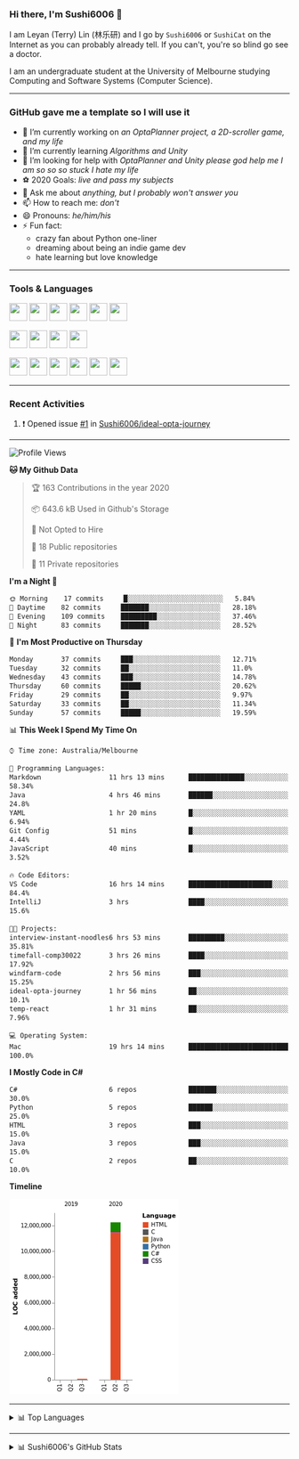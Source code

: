 ### Hi there, I'm Sushi6006 👋

<!--**Sushi6006/Sushi6006** is a ✨ _special_ ✨ repository because its `README.md` (this file) appears on your GitHub profile.-->

I am Leyan (Terry) Lin (林乐研) and I go by `Sushi6006` or `SushiCat` on the Internet as you can probably already tell. If you can't, you're so blind go see a doctor.

I am an undergraduate student at the University of Melbourne studying Computing and Software Systems (Computer Science). 

--- 

### GitHub gave me a template so I will use it
- 🔭 I’m currently working on *an OptaPlanner project, a 2D-scroller game, and my life*
- 🌱 I’m currently learning *Algorithms and Unity*
- 🤔 I’m looking for help with *OptaPlanner and Unity please god help me I am so so so stuck I hate my life*
- ⚽️ 2020 Goals: *live and pass my subjects*
- 💬 Ask me about *anything, but I probably won't answer you*
- 📫 How to reach me: *don't*
- 😄 Pronouns: *he/him/his*
- ⚡ Fun fact:
  - crazy fan about Python one-liner
  - dreaming about being an indie game dev
  - hate learning but love knowledge

---

### Tools & Languages
<p>
  <img height="32" width="32" src="https://cdn.jsdelivr.net/npm/simple-icons@v3/icons/apple.svg"/>
  <img height="32" width="32" src="https://cdn.jsdelivr.net/npm/simple-icons@v3/icons/visualstudiocode.svg"/>
  <img height="32" width="32" src="https://cdn.jsdelivr.net/npm/simple-icons@v3/icons/github.svg"/>
  <img height="32" width="32" src="https://cdn.jsdelivr.net/npm/simple-icons@v3/icons/git.svg"/>
  <img height="32" width="32" src="https://cdn.jsdelivr.net/npm/simple-icons@v3/icons/discord.svg"/>
  <img height="32" width="32" src="https://cdn.jsdelivr.net/npm/simple-icons@v3/icons/atom.svg"/>
</p>
<p>
  <img height="32" width="32" src="https://cdn.jsdelivr.net/npm/simple-icons@v3/icons/adobephotoshop.svg"/>
  <img height="32" width="32" src="https://cdn.jsdelivr.net/npm/simple-icons@v3/icons/adobexd.svg"/>
  <img height="32" width="32" src="https://cdn.jsdelivr.net/npm/simple-icons@v3/icons/vsco.svg"/>
  <img height="32" width="32" src="https://cdn.jsdelivr.net/npm/simple-icons@v3/icons/spotify.svg"/>
</p>
<p>
  <img height="32" width="32" src="https://cdn.jsdelivr.net/npm/simple-icons@v3/icons/python.svg"/>
  <img height="32" width="32" src="https://cdn.jsdelivr.net/npm/simple-icons@v3/icons/c.svg"/>
  <img height="32" width="32" src="https://cdn.jsdelivr.net/npm/simple-icons@v3/icons/csharp.svg"/>
  <img height="32" width="32" src="https://cdn.jsdelivr.net/npm/simple-icons@v3/icons/java.svg"/>
  <img height="32" width="32" src="https://cdn.jsdelivr.net/npm/simple-icons@v3/icons/markdown.svg"/>
  <img height="32" width="32" src="https://cdn.jsdelivr.net/npm/simple-icons@v3/icons/mysql.svg"/>
</p>

--- 

### Recent Activities
<!--START_SECTION:activity-->
1. ❗️ Opened issue [#1](https://github.com//Sushi6006/ideal-opta-journey/issues/1) in [Sushi6006/ideal-opta-journey](https://github.com//Sushi6006/ideal-opta-journey)
<!--END_SECTION:activity-->

---

<!--START_SECTION:waka-->
![Profile Views](http://img.shields.io/badge/Profile%20Views-160-blue)

**🐱 My Github Data** 

> 🏆 163 Contributions in the year 2020
 > 
> 📦 643.6 kB Used in Github's Storage 
 > 
> 🚫 Not Opted to Hire
 > 
> 📜 18 Public repositories
 > 
> 🔑 11 Private repositories 

**I'm a Night 🦉** 

```text
🌞 Morning    17 commits     █░░░░░░░░░░░░░░░░░░░░░░░░   5.84% 
🌆 Daytime    82 commits     ███████░░░░░░░░░░░░░░░░░░   28.18% 
🌃 Evening    109 commits    █████████░░░░░░░░░░░░░░░░   37.46% 
🌙 Night      83 commits     ███████░░░░░░░░░░░░░░░░░░   28.52%

```
📅 **I'm Most Productive on Thursday** 

```text
Monday       37 commits     ███░░░░░░░░░░░░░░░░░░░░░░   12.71% 
Tuesday      32 commits     ██░░░░░░░░░░░░░░░░░░░░░░░   11.0% 
Wednesday    43 commits     ███░░░░░░░░░░░░░░░░░░░░░░   14.78% 
Thursday     60 commits     █████░░░░░░░░░░░░░░░░░░░░   20.62% 
Friday       29 commits     ██░░░░░░░░░░░░░░░░░░░░░░░   9.97% 
Saturday     33 commits     ██░░░░░░░░░░░░░░░░░░░░░░░   11.34% 
Sunday       57 commits     █████░░░░░░░░░░░░░░░░░░░░   19.59%

```


📊 **This Week I Spend My Time On** 

```text
⌚︎ Time zone: Australia/Melbourne

💬 Programming Languages: 
Markdown                 11 hrs 13 mins      ██████████████░░░░░░░░░░░   58.34% 
Java                     4 hrs 46 mins       ██████░░░░░░░░░░░░░░░░░░░   24.8% 
YAML                     1 hr 20 mins        █░░░░░░░░░░░░░░░░░░░░░░░░   6.94% 
Git Config               51 mins             █░░░░░░░░░░░░░░░░░░░░░░░░   4.44% 
JavaScript               40 mins             █░░░░░░░░░░░░░░░░░░░░░░░░   3.52%

🔥 Code Editors: 
VS Code                  16 hrs 14 mins      █████████████████████░░░░   84.4% 
IntelliJ                 3 hrs               ████░░░░░░░░░░░░░░░░░░░░░   15.6%

🐱‍💻 Projects: 
interview-instant-noodles6 hrs 53 mins       █████████░░░░░░░░░░░░░░░░   35.81% 
timefall-comp30022       3 hrs 26 mins       ████░░░░░░░░░░░░░░░░░░░░░   17.92% 
windfarm-code            2 hrs 56 mins       ███░░░░░░░░░░░░░░░░░░░░░░   15.25% 
ideal-opta-journey       1 hr 56 mins        ██░░░░░░░░░░░░░░░░░░░░░░░   10.1% 
temp-react               1 hr 31 mins        ██░░░░░░░░░░░░░░░░░░░░░░░   7.96%

💻 Operating System: 
Mac                      19 hrs 14 mins      █████████████████████████   100.0%

```

**I Mostly Code in C#** 

```text
C#                       6 repos             ███████░░░░░░░░░░░░░░░░░░   30.0% 
Python                   5 repos             ██████░░░░░░░░░░░░░░░░░░░   25.0% 
HTML                     3 repos             ███░░░░░░░░░░░░░░░░░░░░░░   15.0% 
Java                     3 repos             ███░░░░░░░░░░░░░░░░░░░░░░   15.0% 
C                        2 repos             ██░░░░░░░░░░░░░░░░░░░░░░░   10.0%

```


**Timeline**

![Chart not found](https://github.com/Sushi6006/Sushi6006/blob/master/charts/bar_graph.png) 


<!--END_SECTION:waka-->


<!--
---

### Spotify Now Playing
<img src="https://novatorem-eight-fawn.vercel.app/api/spotify" alt="Sushi6006 Spotify Playing" width="350"/>
-->

--- 

<details>
  <summary>📊 Top Languages</summary>
  <br>
  <img src="https://github-readme-stats.vercel.app/api/top-langs/?username=sushi6006&layout=compact" alt="Top Langs">
</details>

---

<details>
  <summary>📊 Sushi6006's GitHub Stats</summary>
  <br>
  <img alt="Sushi6006's Github Stats" src="https://github-readme-stats.sushi6006.vercel.app/api?username=Sushi6006&show_icons=true"/>
</details>
  



